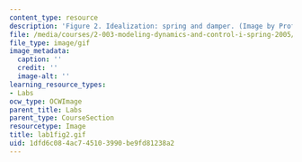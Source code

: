 ```yaml
---
content_type: resource
description: 'Figure 2. Idealization: spring and damper. (Image by Prof. Trumper.)'
file: /media/courses/2-003-modeling-dynamics-and-control-i-spring-2005/1dfd6c084ac745103990be9fd81238a2_lab1fig2.gif
file_type: image/gif
image_metadata:
  caption: ''
  credit: ''
  image-alt: ''
learning_resource_types:
- Labs
ocw_type: OCWImage
parent_title: Labs
parent_type: CourseSection
resourcetype: Image
title: lab1fig2.gif
uid: 1dfd6c08-4ac7-4510-3990-be9fd81238a2
---
```

